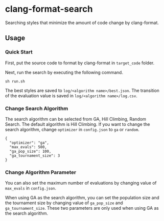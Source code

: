 # clang-format-search

Searching styles that minimize the amount of code change by clang-format.

## Usage

### Quick Start
First, put the source code to format by clang-format in `target_code` folder.

Next, run the search by executing the following command.

```
sh run.sh
```

The best styles are saved to `log/<algorithm name>/best.json`.
The transition of the evaluation value is saved in `log/<algorithm name>/log.csv`.

### Change Search Algorithm

The search algorithm can be selected from GA, Hill Climbing, Random Search.
The default algorithm is Hill Climbing.
If you want to change the search algorithm, change `optimizer` in `config.json` to `ga` or `random`.

```
{
  "optimizer": "ga",
  "max_evals": 500,
  "ga_pop_size": 100,
  "ga_tournament_size": 3
}
```

### Change Algorithm Parameter
You can also set the maximum number of evaluations by changing value of `max_evals` in `config.json`.

When using GA as the search algorithm, you can set the population size and the tournament size by changing value of `ga_pop_size` and `ga_tournament_size`.
These two parameters are only used when using GA as the search algorithm.
